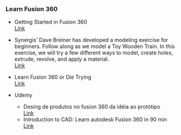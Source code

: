 ### Learn Fusion 360

* Getting Started in Fusion 360 <br> <a href="https://f360ap.autodesk.com/courses/getting-started-in-fusion-360" target="_blank">Link</a>
* Synergis’ Dave Breiner has developed a modeling exercise for beginners. Follow along as we model a Toy Wooden Train. In this exercise, we will try a few different ways to model, create holes, extrude, revolve, and apply a material. <br> <a href="https://synergiscadblog.com/2017/12/06/video-tutorial-fusion-360-lets-model-something-for-the-beginner/" target="_blank">Link</a>

* Learn Fusion 360 or Die Trying <br> <a href="https://www.youtube.com/watch?v=y5tp4QXciK4&list=PLGs0VKk2DiYx15SfBxO_VE6ELhpy0VnAw" target="_blank">Link</a>

* Udemy
  * Desing de produtos no fusion 360 da idéia ao protótipo <br> <a href="https://www.udemy.com/produto-design-no-autodesk-fusion-360-da-ideia-ao-prototipo/learn/v4/overview" target="_blank">Link</a>
  * Introduction to CAD: Learn autodesk Fusion 360 in 90 min <br> <a href="https://www.udemy.com/introduction-to-cad-learn-autodesk-fusion-360-in-90-minutes/learn/v4/overview" target="_blank">Link</a>
